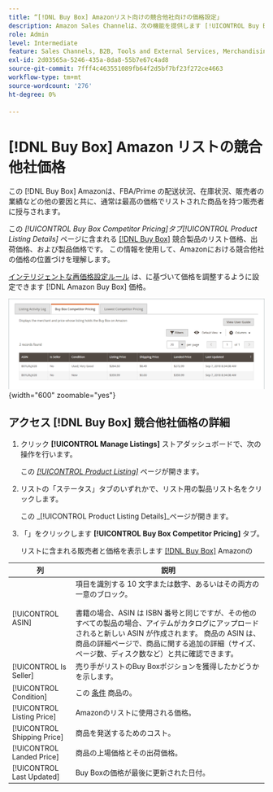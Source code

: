 ```yaml
---
title: “[!DNL Buy Box] Amazonリスト向けの競合他社向けの価格設定」
description: Amazon Sales Channelは、次の機能を提供します [!UICONTROL Buy Box Competitor Pricing] tab キーを押すと、Amazonでの競合他社の価格の位置づけを理解できます。
role: Admin
level: Intermediate
feature: Sales Channels, B2B, Tools and External Services, Merchandising, Integration
exl-id: 2d03565a-5246-435a-8da8-55b7e67c4ad8
source-git-commit: 7fff4c463551089fb64f2d5bf7bf23f272ce4663
workflow-type: tm+mt
source-wordcount: '276'
ht-degree: 0%

---
```


# [!DNL Buy Box] Amazon リストの競合他社価格

この [!DNL Buy Box] Amazonは、FBA/Prime の配送状況、在庫状況、販売者の業績などの他の要因と共に、通常は最高の価格でリストされた商品を持つ販売者に授与されます。

この _[!UICONTROL Buy Box Competitor Pricing]_タブ_[!UICONTROL Product Listing Details]_ ページに含まれる [[!DNL Buy Box]](./buy-box-competitor-pricing.md) 競合製品のリスト価格、出荷価格、および製品価格です。 この情報を使用して、Amazonにおける競合他社の価格の位置づけを理解します。

[インテリジェントな再価格設定ルール](./intelligent-repricing-rules.md) は、に基づいて価格を調整するように設定できます [!DNL Amazon Buy Box] 価格。

![Buy Box競合他社価格の詳細](assets/amazon-listing-details-buy-box.png){width="600" zoomable="yes"}

## アクセス [!DNL Buy Box] 競合他社価格の詳細

1. クリック **[!UICONTROL Manage Listings]** ストアダッシュボードで、次の操作を行います。

   この [_[!UICONTROL Product Listing]_](./managing-product-listings.md) ページが開きます。

1. リストの「ステータス」タブのいずれかで、リスト用の製品リスト名をクリックします。

   この _[!UICONTROL Product Listing Details]_ページが開きます。

1. 「」をクリックします **[!UICONTROL Buy Box Competitor Pricing]** タブ。

   リストに含まれる販売者と価格を表示します [[!DNL Buy Box]](./buy-box-competitor-pricing.md) Amazonの

| 列 | 説明 |
|-----------------------------|----------------------------------------------------------------------------------------------------------------------------------------------------------------------------------------------------------------------------------------------------------------------------------------------------------------------------------------------------------------------------------------|
| [!UICONTROL ASIN] | 項目を識別する 10 文字または数字、あるいはその両方の一意のブロック。<br><br>書籍の場合、ASIN は ISBN 番号と同じですが、その他のすべての製品の場合、アイテムがカタログにアップロードされると新しい ASIN が作成されます。 商品の ASIN は、商品の詳細ページで、商品に関する追加の詳細（サイズ、ページ数、ディスク数など）と共に確認できます。 |
| [!UICONTROL Is Seller] | 売り手がリストのBuy Boxポジションを獲得したかどうかを示します。 |
| [!UICONTROL Condition] | この [条件](./product-listing-condition.md) 商品の。 |
| [!UICONTROL Listing Price] | Amazonのリストに使用される価格。 |
| [!UICONTROL Shipping Price] | 商品を発送するためのコスト。 |
| [!UICONTROL Landed Price] | 商品の上場価格とその出荷価格。 |
| [!UICONTROL Last Updated] | Buy Boxの価格が最後に更新された日付。 |
